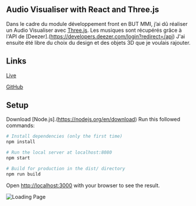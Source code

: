 ## Audio Visualiser with React and Three.js

Dans le cadre du module développement front en BUT MMI, j’ai dû réaliser un Audio Visualiser avec [Three.js](https://threejs.org/). Les musiques sont récupérés grâce à l'API de [Deezer].(https://developers.deezer.com/login?redirect=/api) J'ai ensuite été libre du choix du design et des objets 3D que je voulais rajouter.

## Links

[Live](https://audio-visualizer-threejs.vercel.app/)

[GitHub](https://github.com/Valentin667/audio-visualiser-threejs)

## Setup

Download [Node.js].(https://nodejs.org/en/download) Run this followed commands:

```bash
# Install dependencies (only the first time)
npm install

# Run the local server at localhost:8080
npm start

# Build for production in the dist/ directory
npm run build
```

Open [http://localhost:3000](http://localhost:3000) with your browser to see the result.

![Loading Page](./assets/thumbnail/main_page.png)
